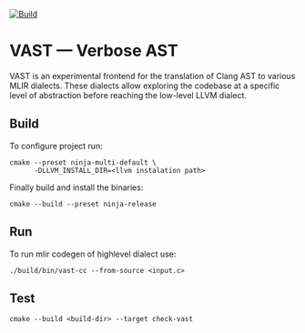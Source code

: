 [![Build](https://github.com/trailofbits/vast/actions/workflows/main.yml/badge.svg?branch=master)](https://github.com/trailofbits/vast/actions/workflows/main.yml)

# VAST — Verbose AST

VAST is an experimental frontend for the translation of Clang AST to various MLIR dialects. These dialects allow exploring the codebase at a specific level of abstraction before reaching the low-level LLVM dialect.

## Build

To configure project run:

```
cmake --preset ninja-multi-default \
      -DLLVM_INSTALL_DIR=<llvm instalation path>
```

Finally build and install the binaries:

```
cmake --build --preset ninja-release
```

## Run

To run mlir codegen of highlevel dialect use:

```
./build/bin/vast-cc --from-source <input.c>
```

## Test

```
cmake --build <build-dir> --target check-vast
```

